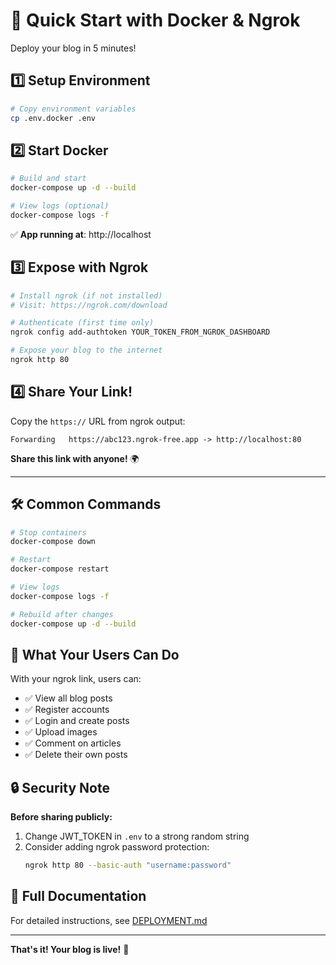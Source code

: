 # 🚀 Quick Start with Docker & Ngrok

Deploy your blog in 5 minutes!

## 1️⃣ Setup Environment

```bash
# Copy environment variables
cp .env.docker .env
```

## 2️⃣ Start Docker

```bash
# Build and start
docker-compose up -d --build

# View logs (optional)
docker-compose logs -f
```

✅ **App running at**: http://localhost

## 3️⃣ Expose with Ngrok

```bash
# Install ngrok (if not installed)
# Visit: https://ngrok.com/download

# Authenticate (first time only)
ngrok config add-authtoken YOUR_TOKEN_FROM_NGROK_DASHBOARD

# Expose your blog to the internet
ngrok http 80
```

## 4️⃣ Share Your Link!

Copy the `https://` URL from ngrok output:
```
Forwarding   https://abc123.ngrok-free.app -> http://localhost:80
```

**Share this link with anyone!** 🌍

---

## 🛠️ Common Commands

```bash
# Stop containers
docker-compose down

# Restart
docker-compose restart

# View logs
docker-compose logs -f

# Rebuild after changes
docker-compose up -d --build
```

## 📱 What Your Users Can Do

With your ngrok link, users can:
- ✅ View all blog posts
- ✅ Register accounts
- ✅ Login and create posts
- ✅ Upload images
- ✅ Comment on articles
- ✅ Delete their own posts

## 🔒 Security Note

**Before sharing publicly:**
1. Change JWT_TOKEN in `.env` to a strong random string
2. Consider adding ngrok password protection:
   ```bash
   ngrok http 80 --basic-auth "username:password"
   ```

## 📖 Full Documentation

For detailed instructions, see [DEPLOYMENT.md](./DEPLOYMENT.md)

---

**That's it! Your blog is live!** 🎉
